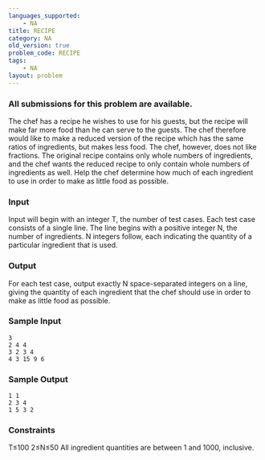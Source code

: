 ```yaml
---
languages_supported:
    - NA
title: RECIPE
category: NA
old_version: true
problem_code: RECIPE
tags:
    - NA
layout: problem
---
```

###  All submissions for this problem are available. 

The chef has a recipe he wishes to use for his guests, but the recipe will make far more food than he can serve to the guests. The chef therefore would like to make a reduced version of the recipe which has the same ratios of ingredients, but makes less food. The chef, however, does not like fractions. The original recipe contains only whole numbers of ingredients, and the chef wants the reduced recipe to only contain whole numbers of ingredients as well. Help the chef determine how much of each ingredient to use in order to make as little food as possible.

### Input

Input will begin with an integer T, the number of test cases. Each test case consists of a single line. The line begins with a positive integer N, the number of ingredients. N integers follow, each indicating the quantity of a particular ingredient that is used.

### Output

For each test case, output exactly N space-separated integers on a line, giving the quantity of each ingredient that the chef should use in order to make as little food as possible.

### Sample Input

```
3
2 4 4
3 2 3 4
4 3 15 9 6

```
### Sample Output

```
1 1
2 3 4
1 5 3 2

```
### Constraints

T≤100
2≤N≤50
All ingredient quantities are between 1 and 1000, inclusive.